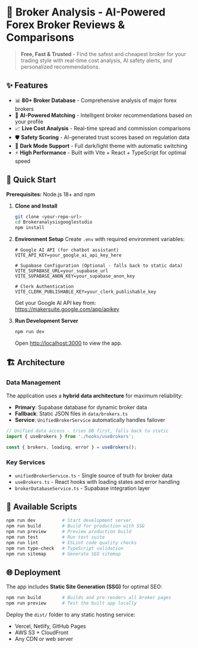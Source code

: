 # 🏦 Broker Analysis - AI-Powered Forex Broker Reviews & Comparisons

> **Free, Fast & Trusted** - Find the safest and cheapest broker for your trading style with real-time cost analysis, AI safety alerts, and personalized recommendations.

## ✨ Features

- 📊 **80+ Broker Database** - Comprehensive analysis of major forex brokers
- 🤖 **AI-Powered Matching** - Intelligent broker recommendations based on your profile
- 📈 **Live Cost Analysis** - Real-time spread and commission comparisons
- 🛡️ **Safety Scoring** - AI-generated trust scores based on regulation data
- 🌙 **Dark Mode Support** - Full dark/light theme with automatic switching
- ⚡ **High Performance** - Built with Vite + React + TypeScript for optimal speed

## 🚀 Quick Start

**Prerequisites:** Node.js 18+ and npm

1. **Clone and Install**
   ```bash
   git clone <your-repo-url>
   cd Brokeranalysisgooglestudio
   npm install
   ```

2. **Environment Setup**
   Create `.env` with required environment variables:
   ```env
   # Google AI API (for chatbot assistant)
   VITE_API_KEY=your_google_ai_api_key_here
   
   # Supabase Configuration (Optional - falls back to static data)
   VITE_SUPABASE_URL=your_supabase_url
   VITE_SUPABASE_ANON_KEY=your_supabase_anon_key
   
   # Clerk Authentication
   VITE_CLERK_PUBLISHABLE_KEY=your_clerk_publishable_key
   ```
   
   Get your Google AI API key from: https://makersuite.google.com/app/apikey

3. **Run Development Server**
   ```bash
   npm run dev
   ```
   Open [http://localhost:3000](http://localhost:3000) to view the app.

## 🏗️ Architecture

### Data Management
The application uses a **hybrid data architecture** for maximum reliability:

- **Primary**: Supabase database for dynamic broker data
- **Fallback**: Static JSON files in `data/brokers.ts` 
- **Service**: `UnifiedBrokerService` automatically handles failover

```typescript
// Unified data access - tries DB first, falls back to static
import { useBrokers } from './hooks/useBrokers';

const { brokers, loading, error } = useBrokers();
```

### Key Services
- `unifiedBrokerService.ts` - Single source of truth for broker data
- `useBrokers.ts` - React hooks with loading states and error handling
- `brokerDatabaseService.ts` - Supabase integration layer

## 📱 Available Scripts

```bash
npm run dev          # Start development server
npm run build        # Build for production with SSG
npm run preview      # Preview production build
npm run test         # Run test suite
npm run lint         # ESLint code quality checks
npm run type-check   # TypeScript validation
npm run sitemap      # Generate SEO sitemap
```

## 🌐 Deployment

The app includes **Static Site Generation (SSG)** for optimal SEO:

```bash
npm run build        # Builds and pre-renders all broker pages
npm run preview      # Test the built app locally
```

Deploy the `dist/` folder to any static hosting service:
- Vercel, Netlify, GitHub Pages
- AWS S3 + CloudFront
- Any CDN or web server
